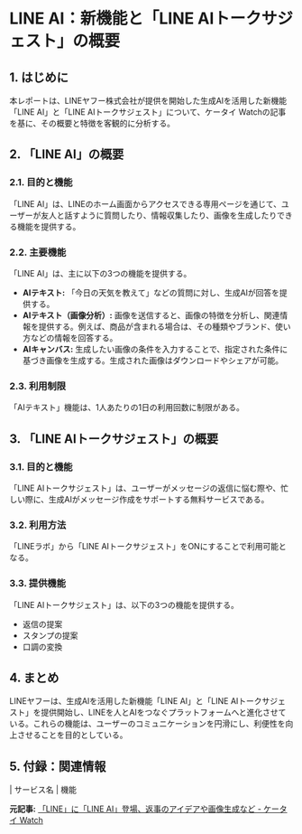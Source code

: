 # LINE AI：新機能と「LINE AIトークサジェスト」の概要

## 1. はじめに

本レポートは、LINEヤフー株式会社が提供を開始した生成AIを活用した新機能「LINE AI」と「LINE AIトークサジェスト」について、ケータイ Watchの記事を基に、その概要と特徴を客観的に分析する。

## 2. 「LINE AI」の概要

### 2.1. 目的と機能

「LINE AI」は、LINEのホーム画面からアクセスできる専用ページを通じて、ユーザーが友人と話すように質問したり、情報収集したり、画像を生成したりできる機能を提供する。

### 2.2. 主要機能

「LINE AI」は、主に以下の3つの機能を提供する。

* **AIテキスト:** 「今日の天気を教えて」などの質問に対し、生成AIが回答を提供する。
* **AIテキスト（画像分析）:** 画像を送信すると、画像の特徴を分析し、関連情報を提供する。例えば、商品が含まれる場合は、その種類やブランド、使い方などの情報を回答する。
* **AIキャンバス:** 生成したい画像の条件を入力することで、指定された条件に基づき画像を生成する。生成された画像はダウンロードやシェアが可能。

### 2.3. 利用制限

「AIテキスト」機能は、1人あたりの1日の利用回数に制限がある。

## 3. 「LINE AIトークサジェスト」の概要

### 3.1. 目的と機能

「LINE AIトークサジェスト」は、ユーザーがメッセージの返信に悩む際や、忙しい際に、生成AIがメッセージ作成をサポートする無料サービスである。

### 3.2. 利用方法

「LINEラボ」から「LINE AIトークサジェスト」をONにすることで利用可能となる。

### 3.3. 提供機能

「LINE AIトークサジェスト」は、以下の3つの機能を提供する。

* 返信の提案
* スタンプの提案
* 口調の変換

## 4. まとめ

LINEヤフーは、生成AIを活用した新機能「LINE AI」と「LINE AIトークサジェスト」を提供開始し、LINEを人とAIをつなぐプラットフォームへと進化させている。これらの機能は、ユーザーのコミュニケーションを円滑にし、利便性を向上させることを目的としている。

## 5. 付録：関連情報

| サービス名 | 機能 

**元記事:** [「LINE」に「LINE AI」登場、返事のアイデアや画像生成など - ケータイ Watch](https://k-tai.watch.impress.co.jp/docs/news/2006926.html)